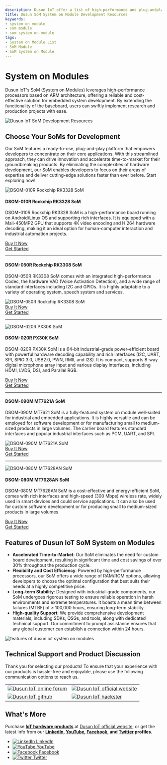 ```yaml
---
description: Dusun IoT offer a list of high-performance and plug-andplay SoM system on module platforms for developers to select. reliable performance proved by multiple rigorous testing. Find the best SoM solutions here!
title: Dusun SoM System on Module Development Resources
keywords:
- system on module
- som module
- som system on module
tags:
- System on Module List
- SoM Module
- SoM System on Module
---
```



# System on Modules  
Dusun IoT's SoM (System on Modules) leverages high-performance processors based on ARM architecture, offering a reliable and cost-effective solution for embedded system development. By extending the functionality of the baseboard, users can swiftly implement research and production projects with ease.  

![Dusun IoT SoM Development Resources](https://www.dusuniot.com/wp-content/uploads/2023/10/dusun-iot-som-development-resources.jpg)

## Choose Your SoMs for Development  
Our SoM features a ready-to-use, plug-and-play platform that empowers developers to concentrate on their core applications. With this streamlined approach, they can drive innovation and accelerate time-to-market for their groundbreaking products. By eliminating the complexities of hardware development, our SoM enables developers to focus on their areas of expertise and deliver cutting-edge solutions faster than ever before. Start exploring now!  

<div class="iot-list">
    <div style={{display: 'flex', flexDirection: 'column', alignItems: 'center', flexBasis: '50%'}}>
        <img src="https://www.dusuniot.com/wp-content/uploads/2022/07/DSOM-010R.jpg.webp" alt="DSOM-010R Rockchip RK3328 SoM" style={{maxWidth:'280px'}}/>
    </div>
    <div style={{ display: 'flex', flexDirection: 'column', alignItems: 'center', flexBasis: '50%', padding: '2%' }}>
        <h4>DSOM-010R Rockchip RK3328 SoM</h4>
        <p>DSOM-010R Rockchip RK3328 SoM is a high-performance board running on Android/Linux OS and supporting rich interfaces. It is equipped with a Mali-450MP2 GPU that supports 4K video encoding and H.264 hardware decoding, making it an ideal option for human-computer interaction and industrial automation projects.</p>
    </div>
</div>
<div class="iot-list">
    <div style={{display: 'flex', flexDirection: 'column', alignItems: 'center', flexBasis: '50%'}}>
        <div style={{display: 'flex', flexDirection: 'column', alignItems: 'center', marginTop: 'auto'}}>
            <a href="https://www.dusuniot.com/product/dsom-010r-rk3328-som/" style={{ display: 'inline-block', backgroundColor: '#F6940B', color: '#ffffff', padding: '10px 20px', textDecoration: 'none', borderRadius: '4px', marginRight: '10px' }}>Buy It Now</a>
        </div>
    </div>
    <div style={{display: 'flex', flexDirection: 'column', alignItems: 'center', flexBasis: '50%'}}>
        <div style={{display: 'flex', flexDirection: 'column', alignItems: 'center', marginTop: 'auto'}}>
            <a href="https://wiki.dusuniot.com/system_on_modules/rk3328-som/overview" style={{ display: 'inline-block', backgroundColor: '#F6940B', color: '#ffffff', padding: '10px 20px', textDecoration: 'none', borderRadius: '4px' }}>Get Started</a>
        </div>
    </div>
</div>

***

<div style={{display: 'flex',justifyContent: 'space-between',alignItems: 'center',marginBottom: '20px'}}>
    <div style={{ display: 'flex', flexDirection: 'column', alignItems: 'center', flexBasis: '50%', padding: '2%' }}>
        <h4>DSOM-050R Rockchip RK3308 SoM</h4>
        <p>DSOM-050R RK3308 SoM comes with an integrated high-performance Codec, the hardware VAD (Voice Activation Detection), and a wide range of standard interfaces including I2C and GPIOs. It is highly adaptable to a variety of operating system, speech system and services.</p>
    </div>
    <div style={{display: 'flex', flexDirection: 'column', alignItems: 'center', flexBasis: '50%'}}>
        <img src="https://www.dusuniot.com/wp-content/uploads/2022/07/DSOM-050-RK3308.png.webp" alt="DSOM-050R Rockchip RK3308 SoM" style={{maxWidth:'280px'}}/>
    </div> 
</div>
<div style={{display: 'flex',justifyContent: 'space-between',alignItems: 'center',marginBottom: '20px'}}>
    <div style={{display: 'flex', flexDirection: 'column', alignItems: 'center', flexBasis: '50%'}}>
        <div style={{display: 'flex', flexDirection: 'column', alignItems: 'center', marginTop: 'auto'}}>
            <a href="https://www.dusuniot.com/product/dsom-050r-rk3308-system-on-module/" style={{ display: 'inline-block', backgroundColor: '#F6940B', color: '#ffffff', padding: '10px 20px', textDecoration: 'none', borderRadius: '4px', marginRight: '10px' }}>Buy It Now</a>
        </div>
    </div>
    <div style={{display: 'flex', flexDirection: 'column', alignItems: 'center', flexBasis: '50%'}}>
        <div style={{display: 'flex', flexDirection: 'column', alignItems: 'center', marginTop: 'auto'}}>
            <a href="https://wiki.dusuniot.com/system_on_modules/rk3308-som/overview" style={{ display: 'inline-block', backgroundColor: '#F6940B', color: '#ffffff', padding: '10px 20px', textDecoration: 'none', borderRadius: '4px'}}>Get Started</a>
        </div>
    </div>
</div>

***  

<div style={{display: 'flex',justifyContent: 'space-between',alignItems: 'center',marginBottom: '20px'}}>
    <div style={{display: 'flex', flexDirection: 'column', alignItems: 'center', flexBasis: '50%'}}>
        <img src="https://www.dusuniot.com/wp-content/uploads/2022/07/dsom-020r-front.png.webp" alt="DSOM-020R PX30K SoM" style={{maxWidth:'280px'}}/>
    </div>
    <div style={{ display: 'flex', flexDirection: 'column', alignItems: 'center', flexBasis: '50%', padding: '2%' }}>
        <h4>DSOM-020R PX30K SoM</h4>
        <p>DSOM-020R PX30K SoM is a 64-bit industrial-grade power-efficient board with powerful hardware decoding capability and rich interfaces (I2C, UART, SPI, SPIO 3.0, USB2.0, PWN, RMII, and I2S). It is compact, supports 8-way digital microphone array input and various display interfaces, including HDMI, LVDS, DSI, and Parallel RGB.</p>
    </div>
</div>
<div style={{display: 'flex',justifyContent: 'space-between',alignItems: 'center',marginBottom: '20px'}}>
    <div style={{display: 'flex', flexDirection: 'column', alignItems: 'center', flexBasis: '50%'}}>
        <div style={{display: 'flex', flexDirection: 'column', alignItems: 'center', marginTop: 'auto'}}>
            <a href="https://www.dusuniot.com/product/dsom-020r-rockchip-px30k-industrial-com/" style={{ display: 'inline-block', backgroundColor: '#F6940B', color: '#ffffff', padding: '10px 20px', textDecoration: 'none', borderRadius: '4px', marginRight: '10px' }}>Buy It Now</a>
        </div>
    </div>
    <div style={{display: 'flex', flexDirection: 'column', alignItems: 'center', flexBasis: '50%'}}>
        <div style={{display: 'flex', flexDirection: 'column', alignItems: 'center', marginTop: 'auto'}}>
            <a href="https://wiki.dusuniot.com/system_on_modules/px30-som/overview" style={{ display: 'inline-block', backgroundColor: '#F6940B', color: '#ffffff', padding: '10px 20px', textDecoration: 'none', borderRadius: '4px' }}>Get Started</a>
        </div>
    </div>
</div>

*** 

<div style={{display: 'flex',justifyContent: 'space-between',alignItems: 'center',marginBottom: '20px'}}>
    <div style={{ display: 'flex', flexDirection: 'column', alignItems: 'center', flexBasis: '50%', padding: '2%' }}>
        <h4>DSOM-090M MT7621A SoM </h4>
        <p>DSOM-090M MT7621 SoM is a fully-featured system on module well-suited for industrial and embedded applications. It is highly versatile and can be employed for software development or for manufacturing small to medium-sized products in large volumes. The carrier board features standard interfaces and popular industrial interfaces such as PCM, UART, and SPI.</p>
    </div>
    <div style={{display: 'flex', flexDirection: 'column', alignItems: 'center', flexBasis: '50%'}}>
        <img src="https://www.dusuniot.com/wp-content/uploads/2023/07/dsom-090m-1.jpg.webp" alt="DSOM-090M MT7621A SoM" style={{maxWidth:'280px'}}/>
    </div> 
</div>
<div style={{display: 'flex',justifyContent: 'space-between',alignItems: 'center',marginBottom: '20px'}}>
    <div style={{display: 'flex', flexDirection: 'column', alignItems: 'center', flexBasis: '50%'}}>
        <div style={{display: 'flex', flexDirection: 'column', alignItems: 'center', marginTop: 'auto'}}>
            <a href="https://www.dusuniot.com/product/dsom-090m-mediatek-mt7621-system-on-module/" style={{ display: 'inline-block', backgroundColor: '#F6940B', color: '#ffffff', padding: '10px 20px', textDecoration: 'none', borderRadius: '4px', marginRight: '10px' }}>Buy It Now</a>
        </div>
    </div>
    <div style={{display: 'flex', flexDirection: 'column', alignItems: 'center', flexBasis: '50%'}}>
        <div style={{display: 'flex', flexDirection: 'column', alignItems: 'center', marginTop: 'auto'}}>
            <a href="https://wiki.dusuniot.com/system_on_modules/mt7621-som/overview" style={{ display: 'inline-block', backgroundColor: '#F6940B', color: '#ffffff', padding: '10px 20px', textDecoration: 'none', borderRadius: '4px' }}>Get Started</a>
        </div>
    </div>
</div>

***

<div style={{display: 'flex',justifyContent: 'space-between',alignItems: 'center',marginBottom: '20px'}}>
    <div style={{display: 'flex', flexDirection: 'column', alignItems: 'center', flexBasis: '50%'}}>
        <img src="https://www.dusuniot.com/wp-content/uploads/2023/07/dsom-080m.jpg.webp" alt="DSOM-080M MT7628AN SoM" style={{maxWidth:'280px'}}/>
    </div>
    <div style={{ display: 'flex', flexDirection: 'column', alignItems: 'center', flexBasis: '50%', padding: '2%' }}>
        <h4>DSOM-080M MT7628AN SoM</h4>
        <p>DSOM-080M MT7628AN SoM is a cost-effective and energy-efficient SoM, comes with rich interfaces and high-speed (300 Mbps) wireless rate, widely used in smart devices and could service applications. It can also be used for custom software development or for producing small to medium-sized products in large volumes.</p>
    </div>
</div>
<div style={{display: 'flex',justifyContent: 'space-between',alignItems: 'center',marginBottom: '20px'}}>
    <div style={{display: 'flex', flexDirection: 'column', alignItems: 'center', flexBasis: '50%'}}>
        <div style={{display: 'flex', flexDirection: 'column', alignItems: 'center', marginTop: 'auto'}}>
            <a href="https://www.dusuniot.com/product/dsom-080m-mediatek-mt7628-system-on-module/" style={{ display: 'inline-block', backgroundColor: '#F6940B', color: '#ffffff', padding: '10px 20px', textDecoration: 'none', borderRadius: '4px', marginRight: '10px' }}>Buy It Now</a>
        </div>
    </div>
    <div style={{display: 'flex', flexDirection: 'column', alignItems: 'center', flexBasis: '50%'}}>
        <div style={{display: 'flex', flexDirection: 'column', alignItems: 'center', marginTop: 'auto'}}>
            <a href="https://wiki.dusuniot.com/system_on_modules/mt7628-som/overview" style={{ display: 'inline-block', backgroundColor: '#F6940B', color: '#ffffff', padding: '10px 20px', textDecoration: 'none', borderRadius: '4px' }}>Get Started</a>
        </div>
    </div>
</div>


## Features of Dusun IoT SoM System on Modules
- **Accelerated Time-to-Market**: Our SoM eliminates the need for custom board development, resulting in significant time and cost savings of over 30% throughout the production cycle.  
- **Flexibility and Cost Efficiency**: Powered by high-performance processors, our SoM offers a wide range of RAM/ROM options, allowing developers to choose the optimal configuration that best suits their needs at a highly competitive price.
- **Long-term Stability**: Designed with industrial-grade components, our SoM undergoes rigorous testing to ensure reliable operation in harsh environments and extreme temperatures. It boasts a mean time between failures (MTBF) of ≥ 100,000 hours, ensuring long-term stability.  
- **High-quality Support**: We provide comprehensive development materials, including SDKs, QSGs, and tools, along with dedicated technical support. Our commitment to prompt assistance ensures that any global customer can establish a connection within 24 hours.  

![features of dusun iot system on modules](https://www.dusuniot.com/wp-content/uploads/2023/10/features-of-dusun-iot-soms.jpg)

## Technical Support and Product Discussion

Thank you for selecting our products! To ensure that your experience with our products is hassle-free and enjoyable, please use the following communication options to reach us.   

<table>
  <tr>
    <td>
      <a href="https://community.dusuniot.com/"><img src="https://www.dusuniot.com/wp-content/uploads/2023/10/dusun-iot-online-forum.png" alt="Dusun IoT online forum" style={{ maxWidth: '100%', height: 'auto' }}/></a>
    </td>
    <td>
      <a href="https://www.dusuniot.com/"><img src="https://www.dusuniot.com/wp-content/uploads/2023/10/dusun-iot-official-website.png" alt="Dusun IoT official website" style={{ maxWidth: '100%', height: 'auto' }}/></a>
    </td>
  </tr>
  <tr>
    <td>
      <a href="https://github.com/dusun001/wiki"><img src="https://www.dusuniot.com/wp-content/uploads/2023/10/dusun-iot-github.png" alt="Dusun IoT github" style={{ maxWidth: '100%', height: 'auto' }}/></a>
    </td>
    <td>
      <a href="https://www.hackster.io/dusun-iot/"><img src="https://www.dusuniot.com/wp-content/uploads/2023/10/dusun-iot-hackster.png" alt="Dusun IoT hackster" style={{ maxWidth: '100%', height: 'auto' }}/></a>
    </td>
  </tr>
</table>

## What's More
Purchase **[IoT hardware products](https://www.dusuniot.com/shop/)** at [Dusun IoT official website](https://www.dusuniot.com/), or get the latest info from our **[LinkedIn](https://www.linkedin.com/company/dusun-electron-ltd/), [YouTube](https://www.youtube.com/channel/UCyb4PpqVgvKgC9KpkByZaaQ), [Facebook](https://www.facebook.com/DUSUN-IoT-101398069457701), and [Twitter](https://twitter.com/Dusunelectron) profiles**. 

<ul class="social-media-list">
  <li class="social-media-list-item">
    <a href="https://www.linkedin.com/company/dusun-electron-ltd/">
      <img src="https://www.dusuniot.com/wp-content/uploads/2023/10/dusun-iot-linkedin.png" alt="LinkedIn"/>
      LinkedIn
    </a>
  </li>
  <li class="social-media-list-item">
    <a href="https://www.youtube.com/channel/UCyb4PpqVgvKgC9KpkByZaaQ">
      <img src="https://www.dusuniot.com/wp-content/uploads/2023/10/dusun-iot-youtube.png" alt="YouTube"/>
      YouTube
    </a>
  </li>
  <li class="social-media-list-item">
    <a href="https://www.facebook.com/DUSUN-IoT-101398069457701">
      <img src="https://www.dusuniot.com/wp-content/uploads/2023/10/dusun-iot-facebook.png" alt="Facebook"/>
      Facebook
    </a>
  </li>
  <li class="social-media-list-item">
    <a href="https://twitter.com/Dusunelectron">
      <img src="https://www.dusuniot.com/wp-content/uploads/2023/10/dusun-iot-twitter.png" alt="Twitter"/>
      Twitter
    </a>
  </li>
</ul>
